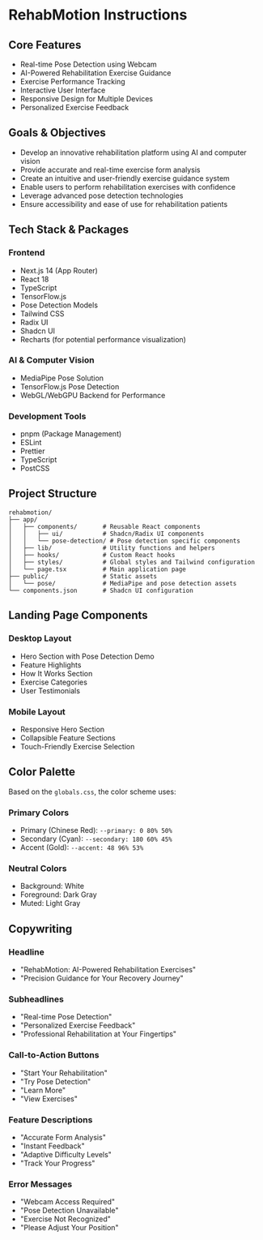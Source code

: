 # RehabMotion Instructions

## Core Features

- Real-time Pose Detection using Webcam
- AI-Powered Rehabilitation Exercise Guidance
- Exercise Performance Tracking
- Interactive User Interface
- Responsive Design for Multiple Devices
- Personalized Exercise Feedback

## Goals & Objectives

- Develop an innovative rehabilitation platform using AI and computer vision
- Provide accurate and real-time exercise form analysis
- Create an intuitive and user-friendly exercise guidance system
- Enable users to perform rehabilitation exercises with confidence
- Leverage advanced pose detection technologies
- Ensure accessibility and ease of use for rehabilitation patients

## Tech Stack & Packages

### Frontend

- Next.js 14 (App Router)
- React 18
- TypeScript
- TensorFlow.js
- Pose Detection Models
- Tailwind CSS
- Radix UI
- Shadcn UI
- Recharts (for potential performance visualization)

### AI & Computer Vision

- MediaPipe Pose Solution
- TensorFlow.js Pose Detection
- WebGL/WebGPU Backend for Performance

### Development Tools

- pnpm (Package Management)
- ESLint
- Prettier
- TypeScript
- PostCSS

## Project Structure

```
rehabmotion/
├── app/
│   ├── components/       # Reusable React components
│   │   ├── ui/           # Shadcn/Radix UI components
│   │   └── pose-detection/ # Pose detection specific components
│   ├── lib/              # Utility functions and helpers
│   ├── hooks/            # Custom React hooks
│   ├── styles/           # Global styles and Tailwind configuration
│   └── page.tsx          # Main application page
├── public/               # Static assets
│   └── pose/             # MediaPipe and pose detection assets
└── components.json       # Shadcn UI configuration
```

## Landing Page Components

### Desktop Layout

- Hero Section with Pose Detection Demo
- Feature Highlights
- How It Works Section
- Exercise Categories
- User Testimonials

### Mobile Layout

- Responsive Hero Section
- Collapsible Feature Sections
- Touch-Friendly Exercise Selection

## Color Palette

Based on the `globals.css`, the color scheme uses:

### Primary Colors

- Primary (Chinese Red): `--primary: 0 80% 50%`
- Secondary (Cyan): `--secondary: 180 60% 45%`
- Accent (Gold): `--accent: 48 96% 53%`

### Neutral Colors

- Background: White
- Foreground: Dark Gray
- Muted: Light Gray

## Copywriting

### Headline

- "RehabMotion: AI-Powered Rehabilitation Exercises"
- "Precision Guidance for Your Recovery Journey"

### Subheadlines

- "Real-time Pose Detection"
- "Personalized Exercise Feedback"
- "Professional Rehabilitation at Your Fingertips"

### Call-to-Action Buttons

- "Start Your Rehabilitation"
- "Try Pose Detection"
- "Learn More"
- "View Exercises"

### Feature Descriptions

- "Accurate Form Analysis"
- "Instant Feedback"
- "Adaptive Difficulty Levels"
- "Track Your Progress"

### Error Messages

- "Webcam Access Required"
- "Pose Detection Unavailable"
- "Exercise Not Recognized"
- "Please Adjust Your Position"
